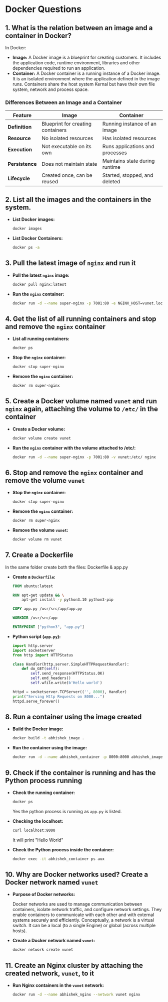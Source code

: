 # Docker Questions

## 1. What is the relation between an image and a container in Docker?

In Docker:
- **Image:** A Docker image is a blueprint for creating customers. It includes the application code, runtime environment, libraries and other dependencies required to run an application.
- **Container:** A Docker container is a running instance of a Docker image. It is an isolated environment where the application defined in the image runs. Containers share the host system Kernal but have their own file system, network and process space.

### Differences Between an Image and a Container

| Feature          | Image                                     | Container                                |
|------------------|-------------------------------------------|------------------------------------------|
| **Definition**   | Blueprint for creating containers         | Running instance of an image              |
| **Resource**     | No isolated resources                     | Has isolated resources                    |
| **Execution**    | Not executable on its own                 | Runs applications and processes           |
| **Persistence**  | Does not maintain state                   | Maintains state during runtime            |
| **Lifecycle**    | Created once, can be reused               | Started, stopped, and deleted             |


## 2. List all the images and the containers in the system.

- **List Docker images:**

  ```bash
  docker images
  ```

- **List Docker Containers:**

  ```bash
  docker ps -a
  ```

## 3. Pull the latest image of `nginx` and run it

- **Pull the latest `nginx` image:**

  ```bash
  docker pull nginx:latest
  ```

- **Run the `nginx` container:**

  ```bash
  docker run -d --name super-nginx -p 7001:80 -e NGINX_HOST=vunet.local nginx
  ```

## 4. Get the list of all running containers and stop and remove the `nginx` container

- **List all running containers:**

  ```bash
  docker ps
  ```

- **Stop the `nginx` container:**

  ```bash
  docker stop super-nginx
  ```

- **Remove the `nginx` container:**

  ```bash
  docker rm super-nginx
  ```

## 5. Create a Docker volume named `vunet` and run `nginx` again, attaching the volume to `/etc/` in the container

- **Create a Docker volume:**

  ```bash
  docker volume create vunet
  ```

- **Run the `nginx` container with the volume attached to /etc/:**

  ```bash
  docker run -d --name super-nginx -p 7001:80 -v vunet:/etc/ nginx
  ```

## 6. Stop and remove the `nginx` container and remove the volume `vunet`

- **Stop the `nginx` container:**

  ```bash
  docker stop super-nginx
  ```

- **Remove the `nginx` container:**

  ```bash
  docker rm super-nginx
  ```

- **Remove the volume `vunet`:**

  ```bash
  docker volume rm vunet
  ```

## 7. Create a Dockerfile

In the same folder create both the files: Dockerfile & app.py

- **Create a `Dockerfile`:**

  ```Dockerfile
  FROM ubuntu:latest

  RUN apt-get update && \
      apt-get install -y python3.10 python3-pip

  COPY app.py /usr/src/app/app.py

  WORKDIR /usr/src/app

  ENTRYPOINT ["python3", "app.py"]
  ```

- **Python script (`app.py`):**

  ```python
  import http.server
  import socketserver
  from http import HTTPStatus

  class Handler(http.server.SimpleHTTPRequestHandler):
      def do_GET(self):
          self.send_response(HTTPStatus.OK)
          self.end_headers()
          self.wfile.write(b'Hello world')

  httpd = socketserver.TCPServer(('', 8000), Handler)
  print("Serving Http Requests on 8000...")
  httpd.serve_forever()
  ```

## 8. Run a container using the image created

- **Build the Docker image:**

  ```bash
  docker build -t abhishek_image .
  ```

- **Run the container using the image:**

  ```bash
  docker run -d --name abhishek_container -p 8000:8000 abhishek_image
  ```

## 9. Check if the container is running and has the Python process running

- **Check the running container:**

  ```bash
  docker ps
  ```

  Yes the python process is running as `app.py` is listed.

- **Checking the localhost:**

  ```bash
  curl localhost:8000
  ```

  It will print "Hello World"

- **Check the Python process inside the container:**

  ```bash
  docker exec -it abhishek_container ps aux
  ```

## 10. Why are Docker networks used? Create a Docker network named `vunet`

- **Purpose of Docker networks:**

  Docker networks are used to manage communication between containers, isolate network traffic, and configure network settings. They enable containers to communicate with each other and with external systems securely and efficiently. Conceptually, a network is a virtual switch. It can be a local (to a single Engine) or global (across multiple hosts).

- **Create a Docker network named `vunet`:**

  ```bash
  docker network create vunet
  ```

## 11. Create an Nginx cluster by attaching the created network, `vunet`, to it

- **Run Nginx containers in the `vunet` network:**

  ```bash
  docker run -d --name abhishek_nginx --network vunet nginx
  ```
